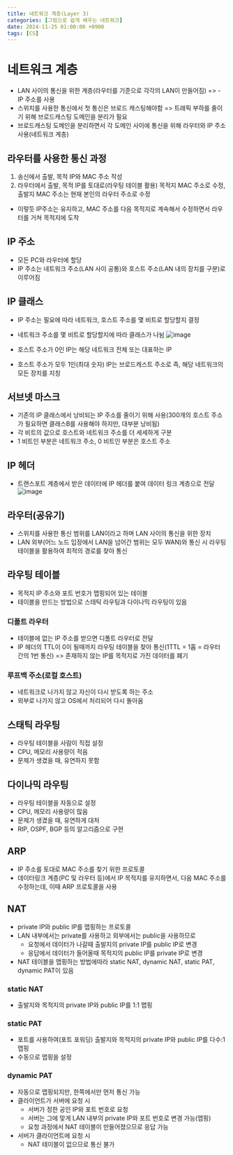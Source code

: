 ```yaml
---
title: 네트워크 계층(Layer 3)
categories: [그림으로 쉽게 배우는 네트워크]
date: 2024-11-25 01:00:00 +0900
tags: [CS]
---
```


# 네트워크 계층
- LAN 사이의 통신을 위한 계층(라우터를 기준으로 각각의 LAN이 만들어짐) => - IP 주소를 사용
- 스위치를 사용한 통신에서 첫 통신은 브로드 캐스팅해야함 => 트래픽 부하를 줄이기 위해 브로드캐스팅 도메인을 분리가 필요
- 브로드캐스팅 도메인을 분리하면서 각 도메인 사이에 통신을 위해 라우터와 IP 주소 사용(네트워크 계층)

## 라우터를 사용한 통신 과정
1. 송신에서 출발, 목적 IP와 MAC 주소 작성
2. 라우터에서 출발, 목적 IP를 토대로(라우팅 테이블 활용) 목적지 MAC 주소로 수정, 출발지 MAC 주소는 현재 본인의 라우터 주소로 수정
-  이렇듯 IP주소는 유지하고, MAC 주소를 다음 목적지로 계속해서 수정하면서 라우터를 거쳐 목적지에 도착

## IP 주소
- 모든 PC와 라우터에 할당
- IP 주소는 네트워크 주소(LAN 사이 공통)와 호스트 주소(LAN 내의 장치를 구분)로 이루어짐

## IP 클래스
- IP 주소는 필요에 따라 네트워크, 호스트 주소를 몇 비트로 할당할지 결정
- 네트워크 주소를 몇 비트로 할당할지에 따라 클래스가 나뉨
![image](https://github.com/user-attachments/assets/a5eafea1-0f21-460e-8e0f-b059fe94ad77)

- 호스트 주소가 0인 IP는 해당 네트워크 전체 또는 대표하는 IP
- 호스트 주소가 모두 1인(최대 숫자) IP는 브로드캐스트 주소로 즉, 해당 네트워크의 모든 장치를 지칭

## 서브넷 마스크
- 기존의 IP 클래스에서 낭비되는 IP 주소를 줄이기 위해 사용(300개의 호스트 주소가 필요하면 클래스B를 사용해야 하지만, 대부분 낭비됨)
- 각 비트의 값으로 호스트와 네트워크 주소를 더 세세하게 구분
- 1 비트인 부분은 네트워크 주소, 0 비트인 부분은 호스트 주소

## IP 헤더
- 트랜스포트 계층에서 받은 데이터에 IP 헤더를 붙여 데이터 링크 계층으로 전달
![image](https://github.com/user-attachments/assets/e0d8aedf-2bd2-4ef9-a6f0-529f25936123)

## 라우터(공유기)
- 스위치를 사용한 통신 범위를 LAN이라고 하며 LAN 사이의 통신을 위한 장치
- LAN 외부(어느 노드 입장에서 LAN을 넘어간 범위는 모두 WAN)와 통신 시 라우팅 테이블을 활용하여 최적의 경로를 찾아 통신

## 라우팅 테이블
- 목적지 IP 주소와 포트 번호가 맵핑되어 있는 테이블
- 테이블을 만드는 방법으로 스태틱 라우팅과 다이나믹 라우팅이 있음

### 디폴트 라우터
- 테이블에 없는 IP 주소를 받으면 디폴트 라우터로 전달
- IP 헤더의 TTL이 0이 될때까지 라우팅 테이블을 찾아 통신(1TTL = 1홉 = 라우터 간의 1번 통신) => 존재하지 않는 IP를 목적지로 가진 데이터를 폐기

### 루프백 주소(로컬 호스트)
- 네트워크로 나가지 않고 자신이 다시 받도록 하는 주소
- 외부로 나가지 않고 OS에서 처리되어 다시 돌아옴

## 스태틱 라우팅
- 라우팅 테이블을 사람이 직접 설정
- CPU, 메모리 사용량이 적음
- 문제가 생겼을 때, 유연하지 못함

## 다이나믹 라우팅
- 라우팅 테이블을 자동으로 설정
- CPU, 메모리 사용량이 많음
- 문제가 생겼을 때, 유연하게 대처
- RIP, OSPF, BGP 등의 알고리즘으로 구현

## ARP
- IP 주소를 토대로 MAC 주소를 찾기 위한 프로토콜
- 데이터링크 계층(PC 및 라우터 등)에서 IP 목적지를 유지하면서, 다음 MAC 주소를 수정하는데, 이때 ARP 프로토콜을 사용

## NAT
- private IP와 public IP를 맵핑하는 프로토콜
- LAN 내부에서는 private를 사용하고 외부에서는 public을 사용하므로
  - 요청에서 데이터가 나갈때 출발지의 private IP를 public IP로 변경
  - 응답에서 데이터가 들어올때 목적지의 public IP를 private IP로 변경
- NAT 테이블을 맵핑하는 방법에따라 static NAT, dynamic NAT, static PAT, dynamic PAT이 있음

### static NAT
- 출발지와 목적지의 private IP와 public IP를 1:1 맵핑

### static PAT
- 포트를 사용하여(포트 포워딩) 출발지와 목적지의 private IP와 public IP를 다수:1 맵핑
- 수동으로 맵핑을 설정

### dynamic PAT
- 자동으로 맵핑되지만, 한쪽에서만 먼저 통신 가능
- 클라이언트가 서버에 요청 시
  - 서버가 정한 공인 IP와 포트 번호로 요청
  - 서버는 그에 맞게 LAN 내부의 private IP와 포트 번호로 변경 가능(맵핑)
  - 요청 과정에서 NAT 테이블이 만들어졌으므로 응답 가능
- 서버가 클라이언트에 요청 시
  - NAT 테이블이 없으므로 통신 불가